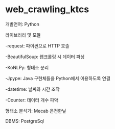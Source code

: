 # web_crawling_ktcs

개발언어: Python

라이브러리 및 모듈

-request: 파이썬으로 HTTP 호출

-BeautifulSoup: 웹크롤링 시 데이터 파싱

-KoNLPy: 형태소 분리

-Jpype: Java 구현체들을 Python에서 이용하도록 연결

-datetime: 날짜와 시간 조작

-Counter: 데이터 개수 파악

형태소 분석기: Mecab 은전한닢

DBMS: PostgreSql
